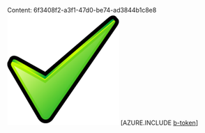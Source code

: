 Content: 6f3408f2-a3f1-47d0-be74-ad3844b1c8e8![image](c0aaeab9-c272-464b-913b-d9bf8f0585a8.png)
[AZURE.INCLUDE [b-token](85d696b9-25ea-4766-97ed-df73ec971705.md)]
